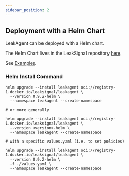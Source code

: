 ```yaml
---
sidebar_position: 2
---
```


## Deployment with a Helm Chart

LeakAgent can be deployed with a Helm chart.

The Helm Chart lives in the LeakSignal repository [here](https://github.com/leaksignal/leaksignal/tree/master/leakagent_helm).

See [Examples](https://github.com/leaksignal/leaksignal/tree/master/examples/leakagent_helm).

### Helm Install Command
```
helm upgrade --install leakagent oci://registry-1.docker.io/leaksignal/leakagent \
  --version 0.9.2-helm \
  --namespace leakagent --create-namespace

# or more generally

helm upgrade --install leakagent oci://registry-1.docker.io/leaksignal/leakagent \
  --version <version>-helm \
  --namespace leakagent --create-namespace

# with a specific values.yaml (i.e. to set policies)

helm upgrade --install leakagent oci://registry-1.docker.io/leaksignal/leakagent \
  --version 0.9.2-helm \
  -f ./values.yaml \
  --namespace leakagent --create-namespace
```
